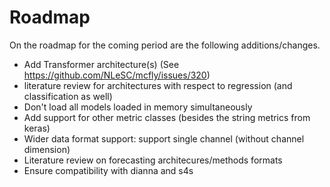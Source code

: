 # Roadmap

On the roadmap for the coming period are the following additions/changes.

- Add Transformer architecture(s) (See https://github.com/NLeSC/mcfly/issues/320)
- literature review for architectures with respect to regression (and classification as well)
- Don't load all models loaded in memory simultaneously
- Add support for other metric classes (besides the string metrics from keras)
- Wider data format support: support single channel (without channel dimension)
- Literature review on forecasting architecures/methods formats
- Ensure compatibility with dianna and s4s
